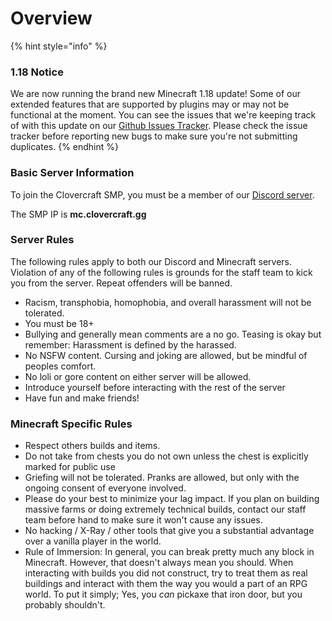 # Overview

{% hint style="info" %}
### 1.18 Notice

We are now running the brand new Minecraft 1.18 update! Some of our extended features that are supported by plugins may or may not be functional at the moment. You can see the issues that we're keeping track of with this update on our [Github Issues Tracker](https://github.com/clovercraft/docs/issues). Please check the issue tracker before reporting new bugs to make sure you're not submitting duplicates.
{% endhint %}

### Basic Server Information

To join the Clovercraft SMP, you must be a member of our [Discord server](https://discord.gg/mpQdPEzjb4).&#x20;

The SMP IP is **mc.clovercraft.gg**

### Server Rules

The following rules apply to both our Discord and Minecraft servers. Violation of any of the following rules is grounds for the staff team to kick you from the server. Repeat offenders will be banned.

* Racism, transphobia, homophobia, and overall harassment will not be tolerated.
* You must be 18+
* Bullying and generally mean comments are a no go. Teasing is okay but remember: Harassment is defined by the harassed.
* No NSFW content. Cursing and joking are allowed, but be mindful of peoples comfort.
* No loli or gore content on either server will be allowed.
* Introduce yourself before interacting with the rest of the server
* Have fun and make friends!

### Minecraft Specific Rules

* Respect others builds and items.
* Do not take from chests you do not own unless the chest is explicitly marked for public use
* Griefing will not be tolerated. Pranks are allowed, but only with the ongoing consent of everyone involved.
* Please do your best to minimize your lag impact. If you plan on building massive farms or doing extremely technical builds, contact our staff team before hand to make sure it won't cause any issues.
* No hacking / X-Ray / other tools that give you a substantial advantage over a vanilla player in the world.
* Rule of Immersion: In general, you can break pretty much any block in Minecraft. However, that doesn't always mean you should. When interacting with builds you did not construct, try to treat them as real buildings and interact with them the way you would a part of an RPG world. To put it simply; Yes, you _can_ pickaxe that iron door, but you probably shouldn't.

